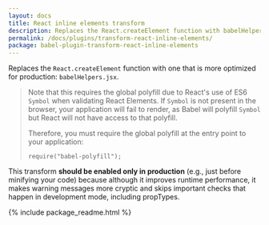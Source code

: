 ```yaml
---
layout: docs
title: React inline elements transform
description: Replaces the React.createElement function with babelHelpers.jsx.
permalink: /docs/plugins/transform-react-inline-elements/
package: babel-plugin-transform-react-inline-elements
---
```


Replaces the `React.createElement` function with one that is more optimized for production: `babelHelpers.jsx`.

<blockquote class="babel-callout babel-callout-info">
  <p>
    Note that this requires the global polyfill due to React's use of ES6 <code>Symbol</code> when validating React Elements.
    If <code>Symbol</code> is not present in the browser, your application will fail to render, as Babel will polyfill <code>Symbol</code>
    but React will not have access to that polyfill.
  </p>

  <p>Therefore, you must require the global polyfill at the entry point to your application:</p>

  <code>require("babel-polyfill");</code>
</blockquote>

This transform **should be enabled only in production** (e.g., just before minifying your code) because although it improves runtime performance, it makes warning messages more cryptic and skips important checks that happen in development mode, including propTypes.

{% include package_readme.html %}
